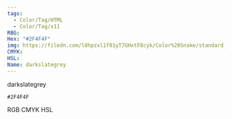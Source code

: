```yaml
---
tags:
  - Color/Tag/HTML
  - Color/Tag/x11
RBG: 
Hex: "#2F4F4F"
img: https://filedn.com/l0hpzxl1f01yT7GHxtF8cyk/Color%20Snake/standard_csv_to_svg/2F4F4F.svg
CMYK: 
HSL: 
Name: darkslategrey
---
```

darkslategrey
```palette
#2F4F4F
```
RGB
CMYK
HSL